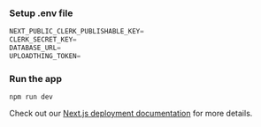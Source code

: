 ### Setup .env file

```js
NEXT_PUBLIC_CLERK_PUBLISHABLE_KEY=
CLERK_SECRET_KEY=
DATABASE_URL=
UPLOADTHING_TOKEN=
```

### Run the app

```shell
npm run dev
```
Check out our [Next.js deployment documentation](https://nextjs.org/docs/app/building-your-application/deploying) for more details.
